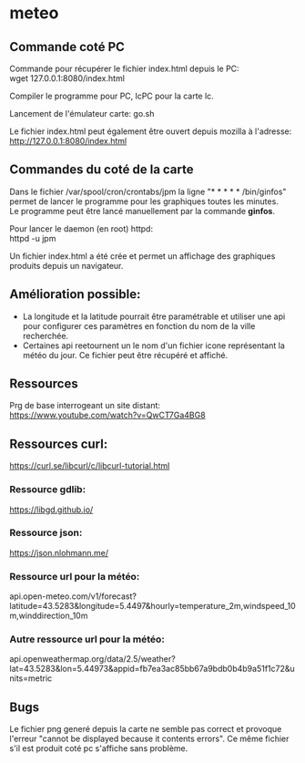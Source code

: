 # meteo  
  
## Commande coté PC  
Commande pour récupérer le fichier index.html depuis le PC:  
wget 127.0.0.1:8080/index.html  
  
Compiler le programme pour PC, lcPC pour la carte lc.  
  
Lancement de l'émulateur carte: go.sh  
  
Le fichier index.html peut également être ouvert depuis mozilla à l'adresse:  
http://127.0.0.1:8080/index.html  
  
## Commandes du coté de la carte  
Dans le fichier /var/spool/cron/crontabs/jpm la ligne "* * * * * /bin/ginfos" permet de lancer le programme pour les graphiques toutes les minutes.  
Le programme peut être lancé manuellement par la commande **ginfos**.  
  
Pour lancer le daemon (en root) httpd:  
httpd -u jpm  
  
Un fichier index.html a été crée et permet un affichage des graphiques produits depuis un navigateur.  
  
## Amélioration possible:  
- La longitude et la latitude pourrait être paramétrable et utiliser une api pour configurer ces paramètres en fonction du nom de la ville recherchée.  
- Certaines api reetournent un le nom d'un fichier icone représentant la météo du jour. Ce fichier peut être récupéré et affiché.  
  
## Ressources  
Prg de base interrogeant un site distant:  
https://www.youtube.com/watch?v=QwCT7Ga4BG8  
  
## Ressources curl:  
https://curl.se/libcurl/c/libcurl-tutorial.html  

### Ressource gdlib:  
https://libgd.github.io/  
  
### Ressource json:
https://json.nlohmann.me/  
  
### Ressource url pour la météo:  
api.open-meteo.com/v1/forecast?latitude=43.5283&longitude=5.4497&hourly=temperature_2m,windspeed_10m,winddirection_10m  

### Autre ressource url pour la météo:  
api.openweathermap.org/data/2.5/weather?lat=43.5283&lon=5.44973&appid=fb7ea3ac85bb67a9bdb0b4b9a51f1c72&units=metric  
  
## Bugs  
Le fichier png generé depuis la carte ne semble pas correct et provoque l'erreur "cannot be displayed because it contents errors". Ce même fichier s'il est produit coté pc s'affiche sans problème.  

